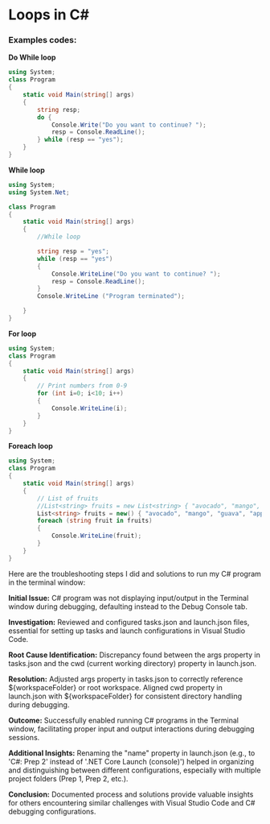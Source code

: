 # Loops in C#

### Examples codes:

**Do While loop**

```C#
using System;
class Program
{
    static void Main(string[] args)
    {
        string resp;
        do {
            Console.Write("Do you want to continue? ");
            resp = Console.ReadLine();
        } while (resp == "yes");
    }
}
```

**While loop**

```C#
using System;
using System.Net;

class Program
{
    static void Main(string[] args)
    {
        //While loop

        string resp = "yes";
        while (resp == "yes")
        {
            Console.WriteLine("Do you want to continue? ");
            resp = Console.ReadLine();
        }
        Console.WriteLine ("Program terminated");

    }
}


```

**For loop**

```C#
using System;
class Program
{
    static void Main(string[] args)
    {
        // Print numbers from 0-9
        for (int i=0; i<10; i++)
        {
            Console.WriteLine(i);
        }
    }
}

```

**Foreach loop**

```C#
using System;
class Program
{
    static void Main(string[] args)
    {
        // List of fruits
        //List<string> fruits = new List<string> { "avocado", "mango", "guava", "apple"};
        List<string> fruits = new() { "avocado", "mango", "guava", "apple" };
        foreach (string fruit in fruits)
        {
            Console.WriteLine(fruit);
        }
    }
}


```

Here are the troubleshooting steps I did and solutions to run my C# program in the terminal window:

**Initial Issue:** C# program was not displaying input/output in the Terminal window during debugging, defaulting instead to the Debug Console tab.

**Investigation:** Reviewed and configured tasks.json and launch.json files, essential for setting up tasks and launch configurations in Visual Studio Code.

**Root Cause Identification:** Discrepancy found between the args property in tasks.json and the cwd (current working directory) property in launch.json.

**Resolution:** Adjusted args property in tasks.json to correctly reference ${workspaceFolder} or root workspace. Aligned cwd property in launch.json with ${workspaceFolder} for consistent directory handling during debugging.

**Outcome:** Successfully enabled running C# programs in the Terminal window, facilitating proper input and output interactions during debugging sessions.

**Additional Insights:** Renaming the "name" property in launch.json (e.g., to 'C#: Prep 2' instead of '.NET Core Launch (console)') helped in organizing and distinguishing between different configurations, especially with multiple project folders (Prep 1, Prep 2, etc.).

**Conclusion:** Documented process and solutions provide valuable insights for others encountering similar challenges with Visual Studio Code and C# debugging configurations.
